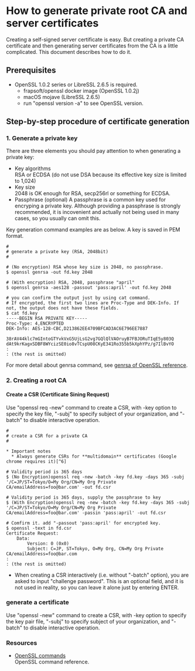 # How to generate private root CA and server certificates

Creating a self-signed server certificate is easy. But creating a private CA certificate and then generating
server certificates from the CA is a little complicated. This document describes how to do it.

## Prerequisites

* OpenSSL 1.0.2 series or LibreSSL 2.6.5 is required.
  * frapsoft/openssl docker image (OpenSSL 1.0.2j)
  * macOS mojave (LibreSSL 2.6.5)
  * run "openssl version -a" to see OpenSSL version.

## Step-by-step procedure of certificate generation

### 1. Generate a private key

There are three elements you should pay attention to when generating a private key:

* Key algorithms  
  RSA or ECDSA (do not use DSA because its effective key size is limited to 1,024)
* Key size  
  2048 is OK enough for RSA, secp256rl or something for ECDSA.
* Passphrase (optional)
  A passphrase is a common key used for encryping a private key. Although providing a passphrase is strongly recommended, it is incovenient and actually not being used in many cases, so you usually can omit this.

Key generation command examples are as below. A key is saved in PEM format.

```bash:
#
# generate a private key (RSA, 2048bit)
#

# (No encryption) RSA whose key size is 2048, no passphrase.
$ openssl genrsa -out fd.key 2048

# (With encryption) RSA, 2048, passphrase "april"
$ openssl genrsa -aes128 -passout 'pass:april' -out fd.key 2048

# you can confirm the output just by using cat command.
# If encrypted, the first two lines are Proc-Type and DEK-Info. If not, the output does not have these fields.
$ cat fd.key
-----BEGIN RSA PRIVATE KEY-----
Proc-Type: 4,ENCRYPTED
DEK-Info: AES-128-CBC,D213862EE4709BFCAD3AC6E796EE7887

38rAV44klc7mGIntoGTYvkVxG5UjLsG2vg7GQlQlVAOruyB7FBJORuTIqE5y803Q
dAt9krKagxSDBF8WYcizSE0io8vTCspU08CKyE341Ro355b5kXphYPz/g7IlBvYO
:
: (the rest is omitted)
```

For more detail about genrsa command, see [genrsa of OpenSSL reference](https://www.openssl.org/docs/man1.1.1/man1/genrsa.html).

### 2. Creating a root CA

####  Create a CSR (Certificate Sining Request)

Use "openssl req -new" command to create a CSR, with -key option to specify the key file, "-subj" to specify subject of your organization, and "-batch" to disable interactive operation.

```bash:
#
# create a CSR for a private CA
#

* Important notes
  * Always generate CSRs for **multidomain** certificates (Google chrome requires it)[^6]

# Validity period is 365 days
$ (No Encryption)openssl req -new -batch -key fd.key -days 365 -subj '/C=JP/ST=Tokyo/O=My Org/CN=My Org Private CA/emailAddress=foo@bar.com' -out fd.csr

# Validity period is 365 days, supply the passphrase to key 
$ (With Encryption)openssl req -new -batch -key fd.key -days 365 -subj '/C=JP/ST=Tokyo/O=My Org/CN=My Org Private CA/emailAddress=foo@bar.com' -passin 'pass:april' -out fd.csr

# Comfirm it. add "-passout 'pass:april' for encrypted key.
$ openssl -text in fd.csr
Certificate Request:
    Data:
        Version: 0 (0x0)
        Subject: C=JP, ST=Tokyo, O=My Org, CN=My Org Private CA/emailAddress=foo@bar.com
:
: (the rest is omitted)
```

* When creating a CSR interactively (i.e. without "-batch" option), you are asked to input "challenge password".
 This is an optional field, and it is not used in reality, so you can leave it alone just by entering ENTER.

### generate a certificate

Use "openssl  -new" command to create a CSR, with -key option to specify the key pair file, "-subj" to specify subject of your organization, and "-batch" to disable interactive operation.



### Resources

[^1]: [OpenSSL ccokbook](https://www.feistyduck.com/library/openssl-cookbook/online/index.html)  
  A must read for everyone to know SSL/TLS, server certificates and OpenSSL.
[^2]: [OpenSSL](https://www.openssl.org)  
  The official OpenSSL homepage.
  * [OpenSSL commands](https://www.openssl.org/docs/man1.1.1/man1/)  
    OpenSSL command reference.
[^3]: [CA certificates extracted from Mozilla](https://curl.haxx.se/docs/caextract.html)  
  Trustable Root CA certificates maintained by Mozilla and converted to the PEM format by Curl project.
[^4]: [Transport Layer Security](https://en.wikipedia.org/wiki/Transport_Layer_Security)  
  Detailed description on TLS, including feature support tables of well-known browsers for SSL/TLS protocols and various cipher algorithms.
[^5]: [ET::ERR_CERT_REVOKED in Chrome/Chromium, introduced with MacOS Catalina](https://superuser.com/questions/1492207/neterr-cert-revoked-in-chrome-chromium-introduced-with-macos-catalina)  
  Google Chrome on iOS/macOS requires certificates whose validity period <= 825 days.
[^6]: [Google Chrome で自組織のCAで署名したSSL証明書のサイトにアクセスすると NET::ERR_CERT_COMMON_NAME_INVALID エラーメッセージが表示される](https://www.ipentec.com/document/windows-chrime-error-net-err-cert-common-name-invalid-using-ssl-certificate-signed-with-local-ca)  
  Google Chrome ignores CN and use SAN (Subject Alternative Names) to check the site's validity.
